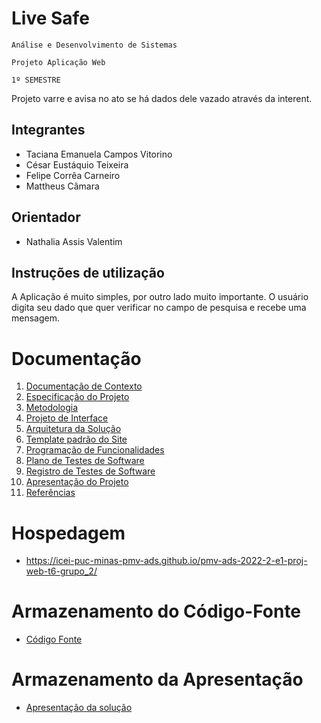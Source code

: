# Live Safe

`Análise e Desenvolvimento de Sistemas`

`Projeto Aplicação Web`

`1º SEMESTRE`

Projeto varre e avisa no ato se há dados dele vazado através da interent.

## Integrantes

* Taciana Emanuela Campos Vitorino
* César Eustáquio Teixeira
* Felipe Corrêa Carneiro
* Mattheus Câmara

## Orientador

* Nathalia Assis Valentim

## Instruções de utilização

A Aplicação é muito simples, por outro lado muito importante. O usuário digita seu dado que quer verificar no campo de pesquisa e recebe uma mensagem.

# Documentação

<ol>
<li><a href="docs/01-Documentação de Contexto.md"> Documentação de Contexto</a></li>
<li><a href="docs/02-Especificação do Projeto.md"> Especificação do Projeto</a></li>
<li><a href="docs/03-Metodologia.md"> Metodologia</a></li>
<li><a href="docs/04-Projeto de Interface.md"> Projeto de Interface</a></li>
<li><a href="docs/05-Arquitetura da Solução.md"> Arquitetura da Solução</a></li>
<li><a href="docs/06-Template padrão do Site.md"> Template padrão do Site</a></li>
<li><a href="docs/07-Programação de Funcionalidades.md"> Programação de Funcionalidades</a></li>
<li><a href="docs/08-Plano de Testes de Software.md"> Plano de Testes de Software</a></li>
<li><a href="docs/09-Registro de Testes de Software.md"> Registro de Testes de Software</a></li>
<li><a href="docs/10-Apresentação do Projeto.md"> Apresentação do Projeto</a></li>
<li><a href="docs/11-Referências.md"> Referências</a></li>
</ol>

# Hospedagem

* https://icei-puc-minas-pmv-ads.github.io/pmv-ads-2022-2-e1-proj-web-t6-grupo_2/ 

# Armazenamento do Código-Fonte

* <a href="src/README.md">Código Fonte</a>

# Armazenamento da Apresentação

* <a href="presentation/README.md">Apresentação da solução</a>
